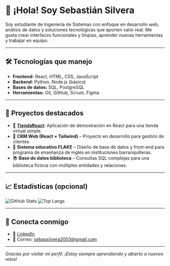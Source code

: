 # 👋 ¡Hola! Soy Sebastián Silvera

Soy estudiante de Ingeniería de Sistemas con enfoque en desarrollo web, análisis de datos y soluciones tecnológicas que aporten valor real. Me gusta crear interfaces funcionales y limpias, aprender nuevas herramientas y trabajar en equipo.

---

## 🛠️ Tecnologías que manejo
- **Frontend:** React, HTML, CSS, JavaScript
- **Backend:** Python, Node.js (básico)
- **Bases de datos:** SQL, PostgreSQL
- **Herramientas:** Git, GitHub, Scrum, Figma

---

## 🚀 Proyectos destacados

- 🎯 [**TiendaReact**](https://github.com/Elflacoduro24/TiendaReact): Aplicación de demostración en React para una tienda virtual simple.
- 🧩 **CRM Web (React + Tailwind)** – Proyecto en desarrollo para gestión de clientes.
- 🧠 **Sistema educativo FLAKE** – Diseño de base de datos y front-end para programa de enseñanza de inglés en instituciones barranquilleras.
- 📚 **Base de datos biblioteca** – Consultas SQL complejas para una biblioteca ficticia con múltiples entidades y relaciones.

---

## 📈 Estadísticas (opcional)

![GitHub Stats](https://github-readme-stats.vercel.app/api?username=Elflacoduro24&show_icons=true&theme=radical)
![Top Langs](https://github-readme-stats.vercel.app/api/top-langs/?username=Elflacoduro24&layout=compact&theme=radical)

---

## 🤝 Conecta conmigo
- 💼 [LinkedIn](https://www.linkedin.com/in/sebastian-silvera-pacheco-b21033267?utm_source=share&utm_campaign=share_via&utm_content=profile&utm_medium=ios_app)
- 📧 Correo: sebassilvera2003@gmail.com 

---

_Gracias por visitar mi perfil. ¡Estoy siempre aprendiendo y abierto a nuevos retos!_
